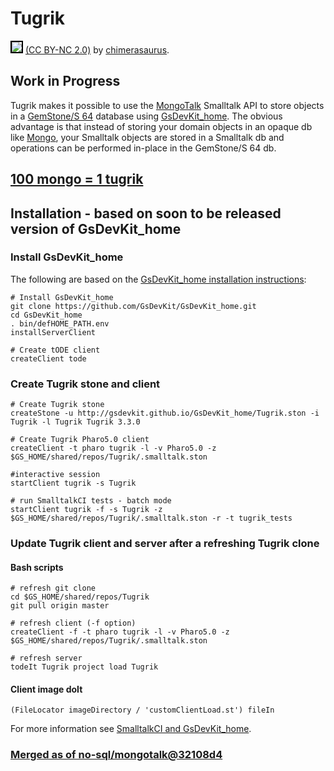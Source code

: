 # Tugrik

<img style="border: 2px solid #000000;" src="https://c1.staticflickr.com/9/8178/7979804061_1e2131de4a_m.jpg" /> [(CC BY-NC 2.0)](https://creativecommons.org/licenses/by-nc/2.0/) by [chimerasaurus](https://www.flickr.com/photos/jamesmalone/).

## Work in Progress

Tugrik makes it possible to use the [MongoTalk][1] Smalltalk API to store objects in a [GemStone/S 64][3] database using [GsDevKit_home][2]. 
The obvious advantage is that instead of storing your domain objects in an opaque db like [Mongo][4], your Smalltalk objects are stored in a Smalltalk db and operations can be performed in-place in the GemStone/S 64 db.

## [100 mongo = 1 tugrik][5]

## Installation - based on soon to be released version of GsDevKit_home

### Install GsDevKit_home

The following are based on the [GsDevKit_home installation instructions][6]:

```
# Install GsDevKit_home
git clone https://github.com/GsDevKit/GsDevKit_home.git
cd GsDevKit_home
. bin/defHOME_PATH.env
installServerClient

# Create tODE client
createClient tode
```

### Create Tugrik stone and client

```
# Create Tugrik stone
createStone -u http://gsdevkit.github.io/GsDevKit_home/Tugrik.ston -i Tugrik -l Tugrik Tugrik 3.3.0

# Create Tugrik Pharo5.0 client
createClient -t pharo tugrik -l -v Pharo5.0 -z $GS_HOME/shared/repos/Tugrik/.smalltalk.ston

#interactive session
startClient tugrik -s Tugrik

# run SmalltalkCI tests - batch mode
startClient tugrik -f -s Tugrik -z $GS_HOME/shared/repos/Tugrik/.smalltalk.ston -r -t tugrik_tests
```

### Update Tugrik client and server after a refreshing Tugrik clone

#### Bash scripts

```
# refresh git clone
cd $GS_HOME/shared/repos/Tugrik
git pull origin master

# refresh client (-f option)
createClient -f -t pharo tugrik -l -v Pharo5.0 -z $GS_HOME/shared/repos/Tugrik/.smalltalk.ston

# refresh server
todeIt Tugrik project load Tugrik
```


#### Client image doIt

```smalltalk
(FileLocator imageDirectory / 'customClientLoad.st') fileIn
```

For more information see [SmalltalkCI and GsDevKit_home][7].


### [Merged as of no-sql/mongotalk@32108d4](https://github.com/pharo-nosql/mongotalk/commit/32108d4daa7c38310ce03fd69d2bdd8e47d09a27)

[1]: https://github.com/pharo-nosql/mongotalk
[2]: https://github.com/GsDevKit/GsDevKit_home
[3]: https://gemtalksystems.com/products/gs64/
[4]: https://www.mongodb.org
[5]: http://ccoins.ru/pages/mongolia_en.html
[6]: https://github.com/GsDevKit/GsDevKit_home#installation
[7]: https://github.com/hpi-swa/smalltalkCI/blob/master/gemstone/README.md#smalltalkci-and-gsdevkit_home
[8]: https://github.com/hpi-swa/smalltalkCI
